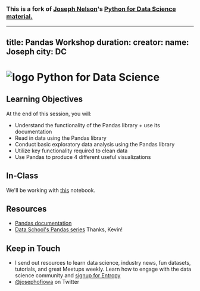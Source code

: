 ### This is a fork of [Joseph Nelson](https://generalassemb.ly/instructors/joseph-nelson/9762)'s [Python for Data Science material.](https://github.com/josephofiowa/GA-DSI/tree/master/python-for-data-science)

---
title: Pandas Workshop
duration: 
creator:
    name: Joseph
    city: DC
---

# ![logo](https://ga-dash.s3.amazonaws.com/production/assets/logo-9f88ae6c9c3871690e33280fcf557f33.png) Python for Data Science

## Learning Objectives

At the end of this session, you will:
- Understand the functionality of the Pandas library + use its documentation
- Read in data using the Pandas library
- Conduct basic exploratory data analysis using the Pandas library
- Utilize key functionality required to clean data
- Use Pandas to produce 4 different useful visualizations

## In-Class

We'll be working with [this](https://github.com/josephofiowa/GA-DSI/blob/master/python-for-data-science/pandas-workshop.ipynb) notebook.

## Resources

- [Pandas documentation](http://pandas.pydata.org/pandas-docs/stable/)
- [Data School's Pandas series](http://www.dataschool.io/easier-data-analysis-with-pandas/) Thanks, Kevin!

## Keep in Touch

- I send out resources to learn data science, industry news, fun datasets, tutorials, and great Meetups weekly. Learn how to engage with the data science community and [signup for Entropy](https://www.josephofiowa.com/entropy)
- [@josephofiowa](https://twitter.com/josephofiowa) on Twitter


